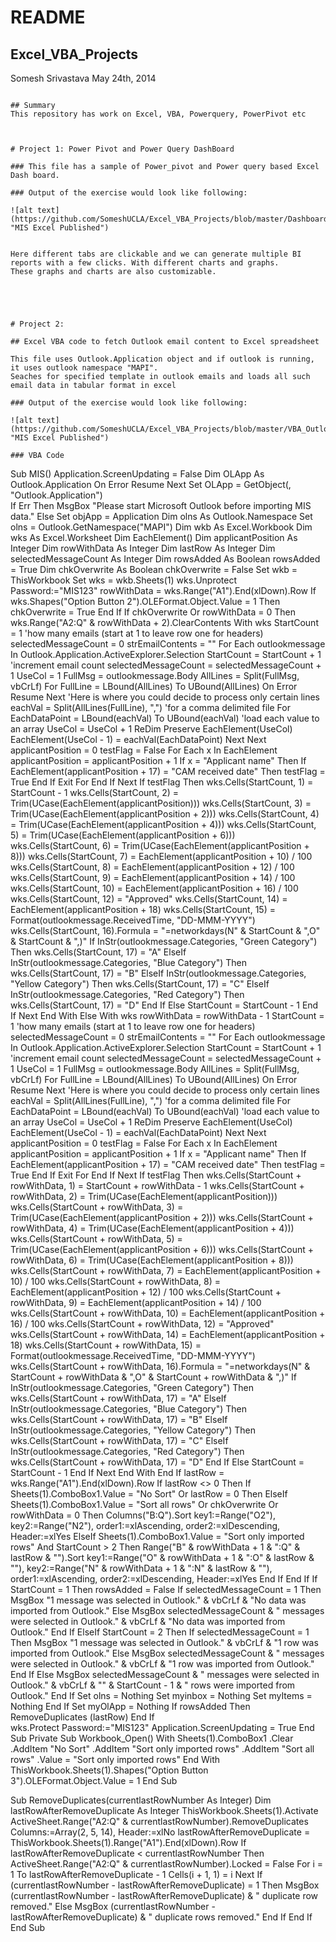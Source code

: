# README

## Excel_VBA_Projects

Somesh Srivastava
May 24th, 2014
```

## Summary
This repository has work on Excel, VBA, Powerquery, PowerPivot etc



# Project 1: Power Pivot and Power Query DashBoard

### This file has a sample of Power_pivot and Power query based Excel Dash board.

### Output of the exercise would look like following:

![alt text](https://github.com/SomeshUCLA/Excel_VBA_Projects/blob/master/Dashboard_PowerPivot_power_query_excel.jpg "MIS Excel Published")


Here different tabs are clickable and we can generate multiple BI reports with a few clicks. With different charts and graphs.
These graphs and charts are also customizable.





# Project 2:

## Excel VBA code to fetch Outlook email content to Excel spreadsheet

This file uses Outlook.Application object and if outlook is running, it uses outlook namespace "MAPI".
Seaches for specified template in outlook emails and loads all such email data in tabular format in excel

### Output of the exercise would look like following:

![alt text](https://github.com/SomeshUCLA/Excel_VBA_Projects/blob/master/VBA_Outlook_to_Excel_MIS_files.jpg "MIS Excel Published")

### VBA Code

```

Sub MIS()
    Application.ScreenUpdating = False
    Dim OLApp As Outlook.Application
    On Error Resume Next
    Set OLApp = GetObject(, "Outlook.Application")    
    If Err Then
       MsgBox "Please start Microsoft Outlook before importing MIS data."
    Else
        Set objApp = Application
        Dim olns As Outlook.Namespace
        Set olns = Outlook.GetNamespace("MAPI")
        Dim wkb As Excel.Workbook
        Dim wks As Excel.Worksheet
        Dim EachElement()
        Dim applicantPosition As Integer
        Dim rowWithData As Integer
        Dim lastRow As Integer
        Dim selectedMessageCount As Integer
        Dim rowsAdded As Boolean
        rowsAdded = True
        Dim chkOverwrite As Boolean
        chkOverwrite = False
        Set wkb = ThisWorkbook
        Set wks = wkb.Sheets(1)
        wks.Unprotect Password:="MIS123"
        rowWithData = wks.Range("A1").End(xlDown).Row
        If wks.Shapes("Option Button 2").OLEFormat.Object.Value = 1 Then
            chkOverwrite = True
        End If
        If chkOverwrite Or rowWithData = 0 Then
            wks.Range("A2:Q" & rowWithData + 2).ClearContents
            With wks
                StartCount = 1 'how many emails (start at 1 to leave row one for headers)
                selectedMessageCount = 0
                strEmailContents = ""
                For Each outlookmessage In Outlook.Application.ActiveExplorer.Selection
                    StartCount = StartCount + 1 'increment email count
                    selectedMessageCount = selectedMessageCount + 1
                    UseCol = 1
                    FullMsg = outlookmessage.Body
                    AllLines = Split(FullMsg, vbCrLf)
                    For FullLine = LBound(AllLines) To UBound(AllLines)
                        On Error Resume Next
                      'Here is where you could decide to process only certain lines
                        eachVal = Split(AllLines(FullLine), ",") 'for a comma delimited file
                        For EachDataPoint = LBound(eachVal) To UBound(eachVal) 'load each value to an array
                            UseCol = UseCol + 1
                            ReDim Preserve EachElement(UseCol)
                            EachElement(UseCol - 1) = eachVal(EachDataPoint)
                        Next
                    Next
                    applicantPosition = 0
                    testFlag = False
                    For Each x In EachElement
                        applicantPosition = applicantPosition + 1
                        If x = "Applicant name" Then
                            If EachElement(applicantPosition + 17) = "CAM received date" Then
                                testFlag = True
                            End If
                            Exit For
                        End If
                    Next
                    If testFlag Then
                        wks.Cells(StartCount, 1) = StartCount - 1
                        wks.Cells(StartCount, 2) = Trim(UCase(EachElement(applicantPosition)))
                        wks.Cells(StartCount, 3) = Trim(UCase(EachElement(applicantPosition + 2)))
                        wks.Cells(StartCount, 4) = Trim(UCase(EachElement(applicantPosition + 4)))
                        wks.Cells(StartCount, 5) = Trim(UCase(EachElement(applicantPosition + 6)))
                        wks.Cells(StartCount, 6) = Trim(UCase(EachElement(applicantPosition + 8)))
                        wks.Cells(StartCount, 7) = EachElement(applicantPosition + 10) / 100
                        wks.Cells(StartCount, 8) = EachElement(applicantPosition + 12) / 100
                        wks.Cells(StartCount, 9) = EachElement(applicantPosition + 14) / 100
                        wks.Cells(StartCount, 10) = EachElement(applicantPosition + 16) / 100
                        wks.Cells(StartCount, 12) = "Approved"
                        wks.Cells(StartCount, 14) = EachElement(applicantPosition + 18)
                        wks.Cells(StartCount, 15) = Format(outlookmessage.ReceivedTime, "DD-MMM-YYYY")
                        wks.Cells(StartCount, 16).Formula = "=networkdays(N" & StartCount & ",O" & StartCount & ",)"
                        If InStr(outlookmessage.Categories, "Green Category") Then
                            wks.Cells(StartCount, 17) = "A"
                        ElseIf InStr(outlookmessage.Categories, "Blue Category") Then
                            wks.Cells(StartCount, 17) = "B"
                        ElseIf InStr(outlookmessage.Categories, "Yellow Category") Then
                            wks.Cells(StartCount, 17) = "C"
                        ElseIf InStr(outlookmessage.Categories, "Red Category") Then
                            wks.Cells(StartCount, 17) = "D"
                        End If
                    Else
                        StartCount = StartCount - 1
                    End If
                Next
            End With
        Else
            With wks
                rowWithData = rowWithData - 1
                StartCount = 1 'how many emails (start at 1 to leave row one for headers)
                selectedMessageCount = 0
                strEmailContents = ""
                For Each outlookmessage In Outlook.Application.ActiveExplorer.Selection
                    StartCount = StartCount + 1 'increment email count
                    selectedMessageCount = selectedMessageCount + 1
                    UseCol = 1
                    FullMsg = outlookmessage.Body
                    AllLines = Split(FullMsg, vbCrLf)
                    For FullLine = LBound(AllLines) To UBound(AllLines)
                        On Error Resume Next
                      'Here is where you could decide to process only certain lines
                        eachVal = Split(AllLines(FullLine), ",") 'for a comma delimited file
                        For EachDataPoint = LBound(eachVal) To UBound(eachVal) 'load each value to an array
                            UseCol = UseCol + 1
                            ReDim Preserve EachElement(UseCol)
                            EachElement(UseCol - 1) = eachVal(EachDataPoint)
                        Next
                    Next
                    applicantPosition = 0
                    testFlag = False
                    For Each x In EachElement
                        applicantPosition = applicantPosition + 1
                        If x = "Applicant name" Then
                            If EachElement(applicantPosition + 17) = "CAM received date" Then
                                testFlag = True
                            End If
                            Exit For
                        End If
                    Next
                    If testFlag Then
                        wks.Cells(StartCount + rowWithData, 1) = StartCount + rowWithData - 1
                        wks.Cells(StartCount + rowWithData, 2) = Trim(UCase(EachElement(applicantPosition)))
                        wks.Cells(StartCount + rowWithData, 3) = Trim(UCase(EachElement(applicantPosition + 2)))
                        wks.Cells(StartCount + rowWithData, 4) = Trim(UCase(EachElement(applicantPosition + 4)))
                        wks.Cells(StartCount + rowWithData, 5) = Trim(UCase(EachElement(applicantPosition + 6)))
                        wks.Cells(StartCount + rowWithData, 6) = Trim(UCase(EachElement(applicantPosition + 8)))
                        wks.Cells(StartCount + rowWithData, 7) = EachElement(applicantPosition + 10) / 100
                        wks.Cells(StartCount + rowWithData, 8) = EachElement(applicantPosition + 12) / 100
                        wks.Cells(StartCount + rowWithData, 9) = EachElement(applicantPosition + 14) / 100
                        wks.Cells(StartCount + rowWithData, 10) = EachElement(applicantPosition + 16) / 100
                        wks.Cells(StartCount + rowWithData, 12) = "Approved"
                        wks.Cells(StartCount + rowWithData, 14) = EachElement(applicantPosition + 18)
                        wks.Cells(StartCount + rowWithData, 15) = Format(outlookmessage.ReceivedTime, "DD-MMM-YYYY")
                        wks.Cells(StartCount + rowWithData, 16).Formula = "=networkdays(N" & StartCount + rowWithData & ",O" & StartCount + rowWithData & ",)"
                        If InStr(outlookmessage.Categories, "Green Category") Then
                            wks.Cells(StartCount + rowWithData, 17) = "A"
                        ElseIf InStr(outlookmessage.Categories, "Blue Category") Then
                            wks.Cells(StartCount + rowWithData, 17) = "B"
                        ElseIf InStr(outlookmessage.Categories, "Yellow Category") Then
                            wks.Cells(StartCount + rowWithData, 17) = "C"
                        ElseIf InStr(outlookmessage.Categories, "Red Category") Then
                            wks.Cells(StartCount + rowWithData, 17) = "D"
                        End If
                    Else
                        StartCount = StartCount - 1
                    End If
                Next
            End With
        End If
        lastRow = wks.Range("A1").End(xlDown).Row
        If lastRow <> 0 Then
            If Sheets(1).ComboBox1.Value = "No Sort" Or lastRow = 0 Then
            ElseIf Sheets(1).ComboBox1.Value = "Sort all rows" Or chkOverwrite Or rowWithData = 0 Then
                Columns("B:Q").Sort key1:=Range("O2"), key2:=Range("N2"), order1:=xlAscending, order2:=xlDescending, Header:=xlYes
            ElseIf Sheets(1).ComboBox1.Value = "Sort only imported rows" And StartCount > 2 Then
                Range("B" & rowWithData + 1 & ":Q" & lastRow & "").Sort key1:=Range("O" & rowWithData + 1 & ":O" & lastRow & ""), key2:=Range("N" & rowWithData + 1 & ":N" & lastRow & ""), order1:=xlAscending, order2:=xlDescending, Header:=xlYes
            End If
        End If
        If StartCount = 1 Then
            rowsAdded = False
            If selectedMessageCount = 1 Then
                MsgBox "1 message was selected in Outlook." & vbCrLf & "No data was imported from Outlook."
            Else
                MsgBox selectedMessageCount & " messages were selected in Outlook." & vbCrLf & "No data was imported from Outlook."
            End If
        ElseIf StartCount = 2 Then
            If selectedMessageCount = 1 Then
                MsgBox "1 message was selected in Outlook." & vbCrLf & "1 row was imported from Outlook."
            Else
                MsgBox selectedMessageCount & " messages were selected in Outlook." & vbCrLf & "1 row was imported from Outlook."
            End If
        Else
            MsgBox selectedMessageCount & " messages were selected in Outlook." & vbCrLf & "" & StartCount - 1 & " rows were imported from Outlook."
        End If
        Set olns = Nothing
        Set myinbox = Nothing
        Set myItems = Nothing
    End If
    Set myOlApp = Nothing
    If rowsAdded Then
        RemoveDuplicates (lastRow)
    End If    
    wks.Protect Password:="MIS123"
    Application.ScreenUpdating = True
End Sub
Private Sub Workbook_Open()
    With Sheets(1).ComboBox1
        .Clear
        .AddItem "No Sort"
        .AddItem "Sort only imported rows"
        .AddItem "Sort all rows"
        .Value = "Sort only imported rows"
    End With
    ThisWorkbook.Sheets(1).Shapes("Option Button 3").OLEFormat.Object.Value = 1
End Sub

Sub RemoveDuplicates(currentlastRowNumber As Integer)
    Dim lastRowAfterRemoveDuplicate As Integer
    ThisWorkbook.Sheets(1).Activate
    ActiveSheet.Range("A2:Q" & currentlastRowNumber).RemoveDuplicates Columns:=Array(2, 5, 14), Header:=xlNo
    lastRowAfterRemoveDuplicate = ThisWorkbook.Sheets(1).Range("A1").End(xlDown).Row
    If lastRowAfterRemoveDuplicate < currentlastRowNumber Then
        ActiveSheet.Range("A2:Q" & currentlastRowNumber).Locked = False
        For i = 1 To lastRowAfterRemoveDuplicate - 1
            Cells(i + 1, 1) = i
        Next
        If (currentlastRowNumber - lastRowAfterRemoveDuplicate) = 1 Then
            MsgBox (currentlastRowNumber - lastRowAfterRemoveDuplicate) & " duplicate row removed."
        Else
            MsgBox (currentlastRowNumber - lastRowAfterRemoveDuplicate) & " duplicate rows removed."
        End If
    End If
End Sub

```






